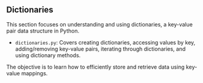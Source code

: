 ## Dictionaries

This section focuses on understanding and using dictionaries, a key-value pair data structure in Python.

*   `dictionaries.py`: Covers creating dictionaries, accessing values by key, adding/removing key-value pairs, iterating through dictionaries, and using dictionary methods.

The objective is to learn how to efficiently store and retrieve data using key-value mappings.

